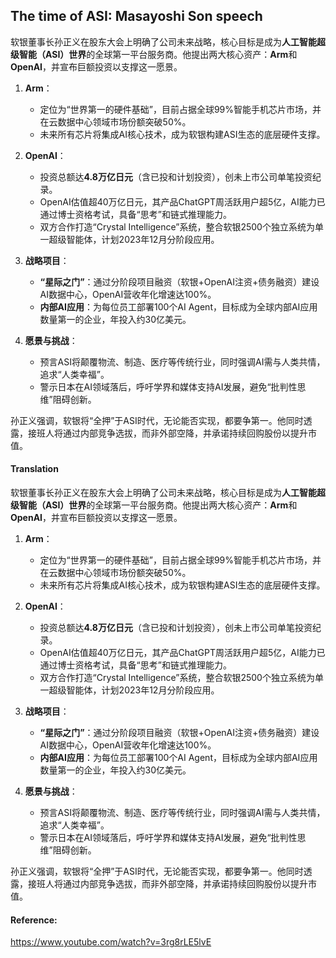 ## The time of ASI: Masayoshi Son speech

软银董事长孙正义在股东大会上明确了公司未来战略，核心目标是成为**人工智能超级智能（ASI）世界**的全球第一平台服务商。他提出两大核心资产：**Arm**和**OpenAI**，并宣布巨额投资以支撑这一愿景。

1. **Arm**：  
   - 定位为“世界第一的硬件基础”，目前占据全球99%智能手机芯片市场，并在云数据中心领域市场份额突破50%。  
   - 未来所有芯片将集成AI核心技术，成为软银构建ASI生态的底层硬件支撑。  

2. **OpenAI**：  
   - 投资总额达**4.8万亿日元**（含已投和计划投资），创未上市公司单笔投资纪录。  
   - OpenAI估值超40万亿日元，其产品ChatGPT周活跃用户超5亿，AI能力已通过博士资格考试，具备“思考”和链式推理能力。  
   - 双方合作打造“Crystal Intelligence”系统，整合软银2500个独立系统为单一超级智能体，计划2023年12月分阶段应用。  

3. **战略项目**：  
   - **“星际之门”**：通过分阶段项目融资（软银+OpenAI注资+债务融资）建设AI数据中心，OpenAI营收年化增速达100%。  
   - **内部AI应用**：为每位员工部署100个AI Agent，目标成为全球内部AI应用数量第一的企业，年投入约30亿美元。  

4. **愿景与挑战**：  
   - 预言ASI将颠覆物流、制造、医疗等传统行业，同时强调AI需与人类共情，追求“人类幸福”。  
   - 警示日本在AI领域落后，呼吁学界和媒体支持AI发展，避免“批判性思维”阻碍创新。  

孙正义强调，软银将“全押”于ASI时代，无论能否实现，都要争第一。他同时透露，接班人将通过内部竞争选拔，而非外部空降，并承诺持续回购股份以提升市值。</document>

#### Translation 

软银董事长孙正义在股东大会上明确了公司未来战略，核心目标是成为**人工智能超级智能（ASI）世界**的全球第一平台服务商。他提出两大核心资产：**Arm**和**OpenAI**，并宣布巨额投资以支撑这一愿景。

1. **Arm**：  
   - 定位为“世界第一的硬件基础”，目前占据全球99%智能手机芯片市场，并在云数据中心领域市场份额突破50%。  
   - 未来所有芯片将集成AI核心技术，成为软银构建ASI生态的底层硬件支撑。  

2. **OpenAI**：  
   - 投资总额达**4.8万亿日元**（含已投和计划投资），创未上市公司单笔投资纪录。  
   - OpenAI估值超40万亿日元，其产品ChatGPT周活跃用户超5亿，AI能力已通过博士资格考试，具备“思考”和链式推理能力。  
   - 双方合作打造“Crystal Intelligence”系统，整合软银2500个独立系统为单一超级智能体，计划2023年12月分阶段应用。  

3. **战略项目**：  
   - **“星际之门”**：通过分阶段项目融资（软银+OpenAI注资+债务融资）建设AI数据中心，OpenAI营收年化增速达100%。  
   - **内部AI应用**：为每位员工部署100个AI Agent，目标成为全球内部AI应用数量第一的企业，年投入约30亿美元。  

4. **愿景与挑战**：  
   - 预言ASI将颠覆物流、制造、医疗等传统行业，同时强调AI需与人类共情，追求“人类幸福”。  
   - 警示日本在AI领域落后，呼吁学界和媒体支持AI发展，避免“批判性思维”阻碍创新。  

孙正义强调，软银将“全押”于ASI时代，无论能否实现，都要争第一。他同时透露，接班人将通过内部竞争选拔，而非外部空降，并承诺持续回购股份以提升市值。

#### Reference: 

https://www.youtube.com/watch?v=3rg8rLE5lvE
